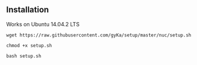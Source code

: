## Installation

Works on Ubuntu 14.04.2 LTS

`wget https://raw.githubusercontent.com/gyKa/setup/master/nuc/setup.sh`

`chmod +x setup.sh`

`bash setup.sh`
